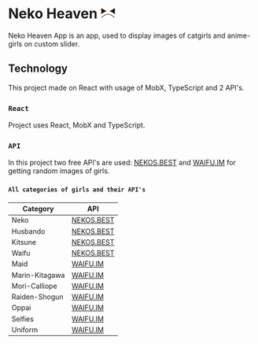 # Neko Heaven <img src="./public/main_logo_dark.svg" alt="Neko Heaven Logo" width="30"/>

Neko Heaven App is an app, used to display images of catgirls and anime-girls on custom slider.

## Technology

This project made on React with usage of MobX, TypeScript and 2 API's.

### `React`

Project uses React, MobX and TypeScript.

### `API`

In this project two free API's are used: [NEKOS.BEST](https://nekos.best/) and [WAIFU.IM](https://www.waifu.im/) for getting random images of girls.

#### `All categories of girls and their API's`

| Category       | API                               |
| -------------- | --------------------------------- |
| Neko           | [NEKOS.BEST](https://nekos.best/) |
| Husbando       | [NEKOS.BEST](https://nekos.best/) |
| Kitsune        | [NEKOS.BEST](https://nekos.best/) |
| Waifu          | [NEKOS.BEST](https://nekos.best/) |
| Maid           | [WAIFU.IM](https://www.waifu.im/) |
| Marin-Kitagawa | [WAIFU.IM](https://www.waifu.im/) |
| Mori-Calliope  | [WAIFU.IM](https://www.waifu.im/) |
| Raiden-Shogun  | [WAIFU.IM](https://www.waifu.im/) |
| Oppai          | [WAIFU.IM](https://www.waifu.im/) |
| Selfies        | [WAIFU.IM](https://www.waifu.im/) |
| Uniform        | [WAIFU.IM](https://www.waifu.im/) |